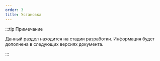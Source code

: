 ```yaml
---
order: 3
title: Установка
---
```


:::tip Примечание

Данный раздел находится на стадии разработки. Информация будет дополнена в следующих версиях документа.

:::


